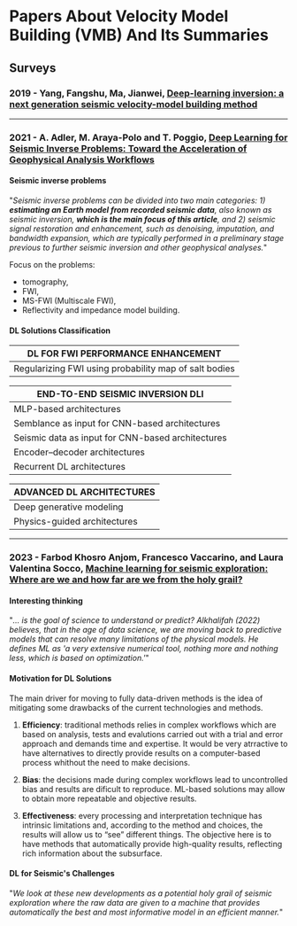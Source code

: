 # Papers About Velocity Model Building (VMB) And Its Summaries

## Surveys

### 2019 - Yang, Fangshu, Ma, Jianwei, [Deep-learning inversion: a next generation seismic velocity-model building method](https://library.seg.org/doi/full/10.1190/geo2018-0249.1)

---

### 2021 - A. Adler, M. Araya-Polo and T. Poggio, [Deep Learning for Seismic Inverse Problems: Toward the Acceleration of Geophysical Analysis Workflows](https://ieeexplore.ieee.org/abstract/document/9363496)


#### Seismic inverse problems
"*Seismic inverse problems can be divided into two main categories: 1) **estimating an Earth model from recorded seismic
data**, also known as seismic inversion, **which is the main focus
of this article**, and 2) seismic signal restoration and enhancement, such as denoising, imputation, and bandwidth expansion, which are typically performed in a preliminary stage
previous to further seismic inversion and other geophysical analyses.*"

Focus on the problems:
- tomography,
- FWI,
- MS-FWI (Multiscale FWI),
- Reflectivity and impedance model building.

#### DL Solutions Classification

|DL FOR FWI PERFORMANCE ENHANCEMENT|
|-------|
|Regularizing FWI using probability map of salt bodies |
  

|END-TO-END SEISMIC INVERSION DLI|
|-------|
|MLP-based architectures|
|Semblance as input for CNN-based architectures|
|Seismic data as input for CNN-based architectures|
|Encoder–decoder architectures|
|Recurrent DL architectures|

|ADVANCED DL ARCHITECTURES|
|-------|
|Deep generative modeling|
|Physics-guided architectures|

---
### 2023 - Farbod Khosro Anjom, Francesco Vaccarino, and Laura Valentina Socco, [Machine learning for seismic exploration: Where are we and how far are we from the holy grail?](https://library.seg.org/doi/10.1190/geo2023-0129.1)

#### Interesting thinking
"*... is the goal of science to understand or predict? Alkhalifah (2022) believes, that
in the age of data science, we are moving back to predictive models
that can resolve many limitations of the physical models. He defines
ML as 'a very extensive numerical tool, nothing more and nothing
less, which is based on optimization.'*"

#### Motivation for DL Solutions
The main driver for moving to fully data-driven methods is the
idea of mitigating some drawbacks of the current technologies and
methods.

1. **Efficiency**: traditional methods relies in complex workflows which are based on analysis, tests and evalutions carried out with a trial and error approach and demands time and expertise. It would be very atrractive to have alternatives to directly provide results on a computer-based process whithout the need to make decisions.
   
1. **Bias**: the decisions made during complex workflows lead to uncontrolled bias and results are dificult to reproduce. ML-based solutions  may allow to obtain more repeatable and objective results.

1. **Effectiveness**: every processing and interpretation technique has intrinsic limitations and, according to the method and choices, the results
will allow us to “see” different things. The objective here is to have methods that automatically provide high-quality results, reflecting
rich information about the subsurface.

#### DL for Seismic's Challenges
"*We look at these new developments as a potential holy grail of
seismic exploration where the raw data are given to a machine that
provides automatically the best and most informative model in an efficient manner.*"


